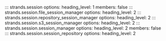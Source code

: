 ::: strands.session
    options:
      heading_level: 1
      members: false
::: strands.session.file_session_manager
    options:
      heading_level: 2
::: strands.session.repository_session_manager
    options:
      heading_level: 2
::: strands.session.s3_session_manager
    options:
      heading_level: 2
::: strands.session.session_manager
    options:
      heading_level: 2
      members: false
::: strands.session.session_repository
    options:
      heading_level: 2
